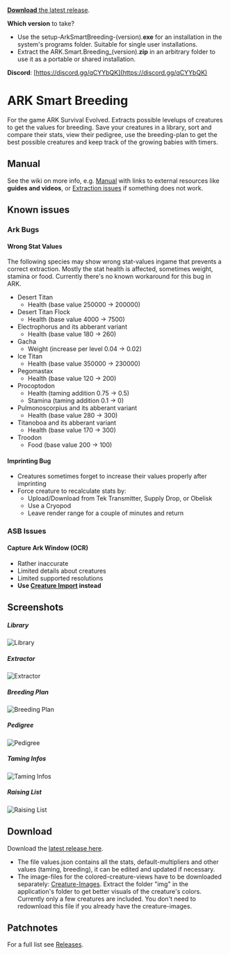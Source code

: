 [**Download** the latest release](https://github.com/cadon/ARKStatsExtractor/releases/latest).

**Which version** to take?

* Use the setup-ArkSmartBreeding-(version).**exe** for an installation in the system's programs folder. Suitable for single user installations.
* Extract the ARK.Smart.Breeding_(version).**zip** in an arbitrary folder to use it as a portable or shared installation.

**Discord**: [https://discord.gg/qCYYbQK](https://discord.gg/qCYYbQK)

# ARK Smart Breeding
For the game ARK Survival Evolved. Extracts possible levelups of creatures to get the values for breeding. Save your creatures in a library, 
sort and compare their stats, view their pedigree, use the breeding-plan to get the best possible creatures and keep track of the growing babies with timers.

## Manual
See the wiki on more info, e.g. [Manual](https://github.com/cadon/ARKStatsExtractor/wiki/Manual) with links to external resources like **guides and videos**, 
or [Extraction issues](https://github.com/cadon/ARKStatsExtractor/wiki/Extraction-issues) if something does not work.

## Known issues
### Ark Bugs 
#### Wrong Stat Values
The following species may show wrong stat-values ingame that prevents a correct extraction. Mostly the stat health is affected, sometimes weight, stamina or food. Currently there's no known workaround for this bug in ARK.
* Desert Titan
  * Health (base value 250000 -> 200000)
* Desert Titan Flock
  * Health (base value 4000 -> 7500)
* Electrophorus and its abberant variant
  * Health (base value 180 -> 260)
* Gacha
  * Weight (increase per level 0.04 -> 0.02)
* Ice Titan
  * Health (base value 350000 -> 230000)
* Pegomastax
  * Health (base value 120 -> 200)
* Procoptodon
  * Health (taming addition 0.75 -> 0.5)
  * Stamina (taming addition 0.1 -> 0)
* Pulmonoscorpius and its abberant variant
  * Health (base value 280 -> 300)
* Titanoboa and its abberant variant
  * Health (base value 170 -> 300)
* Troodon
  * Food (base value 200 -> 100)

#### Imprinting Bug
* Creatures sometimes forget to increase their values properly after imprinting
* Force creature to recalculate stats by:
  * Upload/Download from Tek Transmitter, Supply Drop, or Obelisk
  * Use a Cryopod
  * Leave render range for a couple of minutes and return
  
### ASB Issues 
#### Capture Ark Window (OCR)
* Rather inaccurate
* Limited details about creatures
* Limited supported resolutions
* **Use [Creature Import](https://github.com/cadon/ARKStatsExtractor/wiki/Importing-Creatures#ark-exports) instead**

## Screenshots
##### Library
![Library](docs/img/library.png)
##### Extractor
![Extractor](docs/img/extractor.png)
##### Breeding Plan
![Breeding Plan](docs/img/breedingplan.png)
##### Pedigree
![Pedigree](docs/img/pedigree.png)
##### Taming Infos
![Taming Infos](docs/img/taming.png)
##### Raising List
![Raising List](docs/img/raising.png)

## Download
Download the [latest release here](https://github.com/cadon/ARKStatsExtractor/releases/latest).

* The file values.json contains all the stats, default-multipliers and other values (taming, breeding), it can be edited and updated if necessary.
* The image-files for the colored-creature-views have to be downloaded separately: [Creature-Images](https://github.com/cadon/ARKStatsExtractor/raw/master/images.zip). 
Extract the folder "img" in the application's folder to get better visuals of the creature's colors. 
Currently only a few creatures are included. You don't need to redownload this file if you already have the creature-images.

## Patchnotes
For a full list see [Releases](https://github.com/cadon/ARKStatsExtractor/releases).
